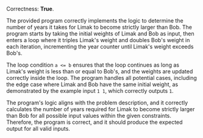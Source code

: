 Correctness: **True**.

The provided program correctly implements the logic to determine the number of years it takes for Limak to become strictly larger than Bob. The program starts by taking the initial weights of Limak and Bob as input, then enters a loop where it triples Limak's weight and doubles Bob's weight in each iteration, incrementing the year counter until Limak's weight exceeds Bob's. 

The loop condition `a <= b` ensures that the loop continues as long as Limak's weight is less than or equal to Bob's, and the weights are updated correctly inside the loop. The program handles all potential cases, including the edge case where Limak and Bob have the same initial weight, as demonstrated by the example input `1 1`, which correctly outputs `1`.

The program's logic aligns with the problem description, and it correctly calculates the number of years required for Limak to become strictly larger than Bob for all possible input values within the given constraints. Therefore, the program is correct, and it should produce the expected output for all valid inputs.